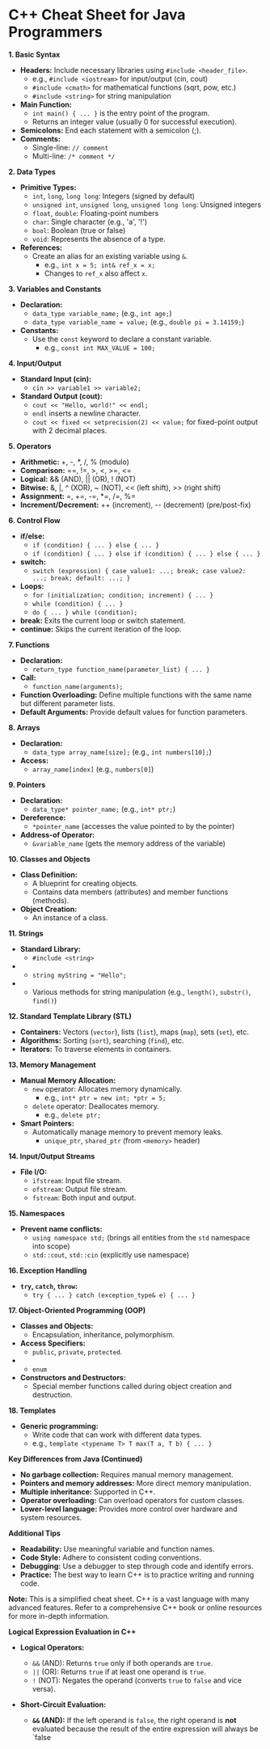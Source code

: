 # C++ Cheat Sheet for Java Programmers

**1. Basic Syntax**

*   **Headers:** Include necessary libraries using `#include <header_file>`.
    *   e.g., `#include <iostream>` for input/output (cin, cout)
    *   `#include <cmath>` for mathematical functions (sqrt, pow, etc.)
    *   `#include <string>` for string manipulation
*   **Main Function:**
    *   `int main() { ... }` is the entry point of the program.
    *   Returns an integer value (usually 0 for successful execution).
*   **Semicolons:** End each statement with a semicolon (;).
*   **Comments:**
    *   Single-line: `// comment`
    *   Multi-line: `/* comment */`

**2. Data Types**

*   **Primitive Types:**
    *   `int`, `long`, `long long`: Integers (signed by default)
    *   `unsigned int`, `unsigned long`, `unsigned long long`: Unsigned integers
    *   `float`, `double`: Floating-point numbers
    *   `char`: Single character (e.g., 'a', '!')
    *   `bool`: Boolean (true or false)
    *   `void`: Represents the absence of a type.
*   **References:**
    *   Create an alias for an existing variable using `&`.
        *   e.g., `int x = 5; int& ref_x = x;` 
        *   Changes to `ref_x` also affect `x`.

**3. Variables and Constants**

*   **Declaration:**
    *   `data_type variable_name;` (e.g., `int age;`)
    *   `data_type variable_name = value;` (e.g., `double pi = 3.14159;`)
*   **Constants:**
    *   Use the `const` keyword to declare a constant variable.
        *   e.g., `const int MAX_VALUE = 100;`

**4. Input/Output**

*   **Standard Input (cin):**
    *   `cin >> variable1 >> variable2;` 
*   **Standard Output (cout):**
    *   `cout << "Hello, world!" << endl;`
    *   `endl` inserts a newline character.
    *   `cout << fixed << setprecision(2) << value;` for fixed-point output with 2 decimal places.

**5. Operators**

*   **Arithmetic:** +, -, *, /, % (modulo)
*   **Comparison:** ==, !=, >, <, >=, <=
*   **Logical:** && (AND), || (OR), ! (NOT)
*   **Bitwise:** &, |, ^ (XOR), ~ (NOT), << (left shift), >> (right shift)
*   **Assignment:** =, +=, -=, *=, /=, %=
*   **Increment/Decrement:** ++ (increment), -- (decrement) (pre/post-fix)

**6. Control Flow**

*   **if/else:**
    *   `if (condition) { ... } else { ... }`
    *   `if (condition) { ... } else if (condition) { ... } else { ... }`
*   **switch:**
    *   `switch (expression) { case value1: ...; break; case value2: ...; break; default: ...; }`
*   **Loops:**
    *   `for (initialization; condition; increment) { ... }`
    *   `while (condition) { ... }`
    *   `do { ... } while (condition);`
*   **break:** Exits the current loop or switch statement.
*   **continue:** Skips the current iteration of the loop.

**7. Functions**

*   **Declaration:**
    *   `return_type function_name(parameter_list) { ... }`
*   **Call:**
    *   `function_name(arguments);`
*   **Function Overloading:** Define multiple functions with the same name but different parameter lists.
*   **Default Arguments:** Provide default values for function parameters.

**8. Arrays**

*   **Declaration:**
    *   `data_type array_name[size];` (e.g., `int numbers[10];`)
*   **Access:**
    *   `array_name[index]` (e.g., `numbers[0]`)

**9. Pointers**

*   **Declaration:**
    *   `data_type* pointer_name;` (e.g., `int* ptr;`)
*   **Dereference:**
    *   `*pointer_name` (accesses the value pointed to by the pointer)
*   **Address-of Operator:**
    *   `&variable_name` (gets the memory address of the variable)

**10. Classes and Objects**

*   **Class Definition:**
    *   A blueprint for creating objects.
    *   Contains data members (attributes) and member functions (methods).
*   **Object Creation:**
    *   An instance of a class.

**11. Strings**

*   **Standard Library:**
    *   `#include <string>`
*   *   `string myString = "Hello";`
*   *   Various methods for string manipulation (e.g., `length()`, `substr()`, `find()`)

**12. Standard Template Library (STL)**

*   **Containers:** Vectors (`vector`), lists (`list`), maps (`map`), sets (`set`), etc.
*   **Algorithms:** Sorting (`sort`), searching (`find`), etc.
*   **Iterators:** To traverse elements in containers.

**13. Memory Management**

*   **Manual Memory Allocation:**
    *   `new` operator: Allocates memory dynamically.
        *   e.g., `int* ptr = new int; *ptr = 5;`
    *   `delete` operator: Deallocates memory.
        *   e.g., `delete ptr;` 
*   **Smart Pointers:**
    *   Automatically manage memory to prevent memory leaks.
        *   `unique_ptr`, `shared_ptr` (from `<memory>` header)

**14. Input/Output Streams**

*   **File I/O:**
    *   `ifstream`: Input file stream.
    *   `ofstream`: Output file stream.
    *   `fstream`: Both input and output.

**15. Namespaces**

*   **Prevent name conflicts:**
    *   `using namespace std;` (brings all entities from the `std` namespace into scope)
    *   `std::cout`, `std::cin` (explicitly use namespace)

**16. Exception Handling**

*   **`try`, `catch`, `throw`:**
    *   `try { ... } catch (exception_type& e) { ... }`

**17. Object-Oriented Programming (OOP)**

*   **Classes and Objects:** 
    *   Encapsulation, inheritance, polymorphism.
*   **Access Specifiers:**
    *   `public`, `private`, `protected`.
*   *   `enum` 
*   **Constructors and Destructors:**
    *   Special member functions called during object creation and destruction.

**18. Templates**

*   **Generic programming:**
    *   Write code that can work with different data types.
    *   e.g., `template <typename T> T max(T a, T b) { ... }`

**Key Differences from Java (Continued)**

*   **No garbage collection:** Requires manual memory management.
*   **Pointers and memory addresses:** More direct memory manipulation.
*   **Multiple inheritance:** Supported in C++.
*   **Operator overloading:** Can overload operators for custom classes.
*   **Lower-level language:** Provides more control over hardware and system resources.

**Additional Tips**

*   **Readability:** Use meaningful variable and function names.
*   **Code Style:** Adhere to consistent coding conventions.
*   **Debugging:** Use a debugger to step through code and identify errors.
*   **Practice:** The best way to learn C++ is to practice writing and running code.

**Note:** This is a simplified cheat sheet. C++ is a vast language with many advanced features. Refer to a comprehensive C++ book or online resources for more in-depth information.

**Logical Expression Evaluation in C++**

* **Logical Operators:**
    * `&&` (AND): Returns `true` only if both operands are `true`.
    * `||` (OR): Returns `true` if at least one operand is `true`.
    * `!` (NOT): Negates the operand (converts `true` to `false` and vice versa).

* **Short-Circuit Evaluation:**
    * **`&&` (AND):** If the left operand is `false`, the right operand is **not** evaluated because the result of the entire expression will always be `false
